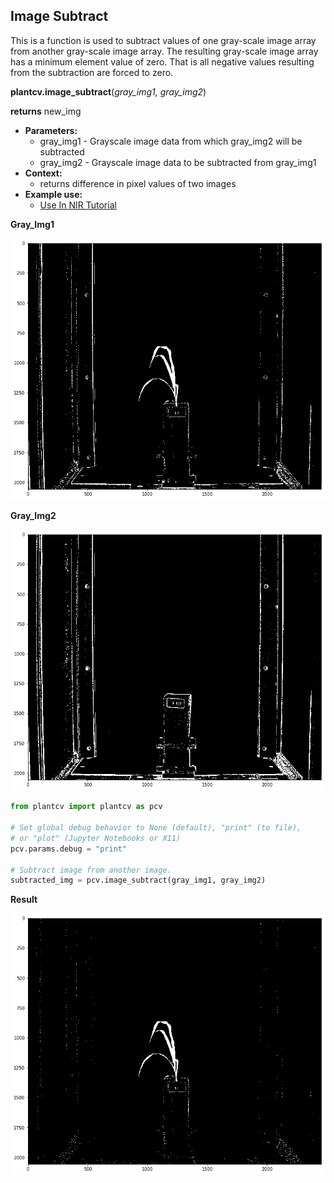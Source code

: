 ## Image Subtract

This is a function is used to subtract values of one gray-scale image array from another gray-scale image array. The
    resulting gray-scale image array has a minimum element value of zero. That is all negative values resulting from the
    subtraction are forced to zero.

**plantcv.image_subtract**(*gray_img1, gray_img2*)

**returns** new_img

- **Parameters:**
    - gray_img1 - Grayscale image data from which gray_img2 will be subtracted
    - gray_img2 - Grayscale image data to be subtracted from gray_img1
- **Context:**
    - returns difference in pixel values of two images 
- **Example use:**
    - [Use In NIR Tutorial](nir_tutorial.md)

**Gray_Img1**

![Screenshot](img/documentation_images/image_subtract/plant_img.jpg)

**Gray_Img2**

![Screenshot](img/documentation_images/image_subtract/background_img.jpg)

```python
from plantcv import plantcv as pcv

# Set global debug behavior to None (default), "print" (to file), 
# or "plot" (Jupyter Notebooks or X11)
pcv.params.debug = "print"

# Subtract image from another image. 
subtracted_img = pcv.image_subtract(gray_img1, gray_img2)

```

**Result**

![Screenshot](img/documentation_images/image_subtract/result.jpg)
